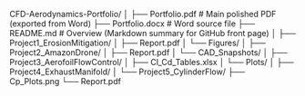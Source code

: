 CFD-Aerodynamics-Portfolio/
│
├── Portfolio.pdf                 # Main polished PDF (exported from Word)
├── Portfolio.docx                # Word source file
├── README.md                     # Overview (Markdown summary for GitHub front page)
│
├── Project1_ErosionMitigation/
│   ├── Report.pdf
│   └── Figures/
│
├── Project2_AmazonDrone/
│   ├── Report.pdf
│   └── CAD_Snapshots/
│
├── Project3_AerofoilFlowControl/
│   ├── Cl_Cd_Tables.xlsx
│   └── Plots/
│
├── Project4_ExhaustManifold/
│
└── Project5_CylinderFlow/
    ├── Cp_Plots.png
    └── Report.pdf
